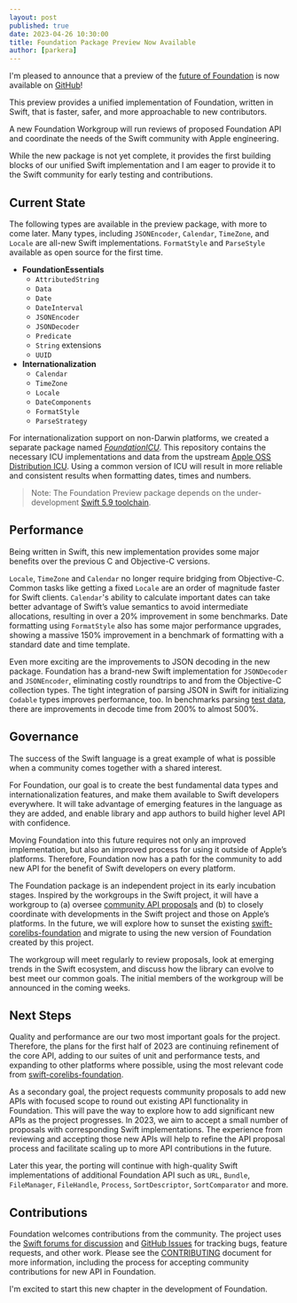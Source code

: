 ```yaml
---
layout: post
published: true
date: 2023-04-26 10:30:00
title: Foundation Package Preview Now Available
author: [parkera]
---
```


I'm pleased to announce that a preview of the [future of Foundation](https://www.swift.org/blog/future-of-foundation/) is now available on [GitHub](https://github.com/apple/swift-foundation)!

This preview provides a unified implementation of Foundation, written in Swift, that is faster, safer, and more approachable to new contributors.

A new Foundation Workgroup will run reviews of proposed Foundation API and coordinate the needs of the Swift community with Apple engineering.

While the new package is not yet complete, it provides the first building blocks of our unified Swift implementation and I am eager to provide it to the Swift community for early testing and contributions.

## Current State

The following types are available in the preview package, with more to come later. Many types, including `JSONEncoder`, `Calendar`, `TimeZone`, and `Locale` are all-new Swift implementations. `FormatStyle` and `ParseStyle` available as open source for the first time.

* **FoundationEssentials**
    * `AttributedString`
    * `Data`
    * `Date`
    * `DateInterval`
    * `JSONEncoder`
    * `JSONDecoder`
    * `Predicate`
    * `String` extensions
    * `UUID`
* **Internationalization**
    * `Calendar`
    * `TimeZone`
    * `Locale`
    * `DateComponents`
    * `FormatStyle`
    * `ParseStrategy`

For internationalization support on non-Darwin platforms, we created a separate package named *[FoundationICU](https://github.com/apple/swift-foundation-icu)*. This repository contains the necessary ICU implementations and data from the upstream [Apple OSS Distribution ICU](https://github.com/apple-oss-distributions/ICU). Using a common version of ICU will result in more reliable and consistent results when formatting dates, times and numbers.

> Note: The Foundation Preview package depends on the under-development [Swift 5.9 toolchain](https://www.swift.org/download).

## Performance

Being written in Swift, this new implementation provides some major benefits over the previous C and Objective-C versions.

`Locale`, `TimeZone` and `Calendar` no longer require bridging from Objective-C. Common tasks like getting a fixed `Locale` are an order of magnitude faster for Swift clients. `Calendar`'s ability to calculate important dates can take better advantage of Swift’s value semantics to avoid intermediate allocations, resulting in over a 20% improvement in some benchmarks. Date formatting using `FormatStyle` also has some major performance upgrades, showing a massive 150% improvement in a benchmark of formatting with a standard date and time template.

Even more exciting are the improvements to JSON decoding in the new package. Foundation has a brand-new Swift implementation for `JSONDecoder` and `JSONEncoder`, eliminating costly roundtrips to and from the Objective-C collection types. The tight integration of parsing JSON in Swift for initializing `Codable` types improves performance, too. In benchmarks parsing [test data](https://www.boost.org/doc/libs/master/libs/json/doc/html/json/benchmarks.html), there are improvements in decode time from 200% to almost 500%.

## Governance

The success of the Swift language is a great example of what is possible when a community comes together with a shared interest.

For Foundation, our goal is to create the best fundamental data types and internationalization features, and make them available to Swift developers everywhere. It will take advantage of emerging features in the language as they are added, and enable library and app authors to build higher level API with confidence.

Moving Foundation into this future requires not only an improved implementation, but also an improved process for using it outside of Apple’s platforms. Therefore, Foundation now has a path for the community to add new API for the benefit of Swift developers on every platform.

The Foundation package is an independent project in its early incubation stages. Inspired by the workgroups in the Swift project, it will have a workgroup to (a) oversee [community API proposals](https://github.com/apple/swift-foundation/blob/main/Evolution.md) and (b) to closely coordinate with developments in the Swift project and those on Apple’s platforms. In the future, we will explore how to sunset the existing [swift-corelibs-foundation](https://github.com/apple/swift-corelibs-foundation) and migrate to using the new version of Foundation created by this project.

The workgroup will meet regularly to review proposals, look at emerging trends in the Swift ecosystem, and discuss how the library can evolve to best meet our common goals. The initial members of the workgroup will be announced in the coming weeks.

## Next Steps

Quality and performance are our two most important goals for the project. Therefore, the plans for the first half of 2023 are continuing refinement of the core API, adding to our suites of unit and performance tests, and expanding to other platforms where possible, using the most relevant code from [swift-corelibs-foundation](https://github.com/apple/swift-corelibs-foundation).

As a secondary goal, the project requests community proposals to add new APIs with focused scope to round out existing API functionality in Foundation. This will pave the way to explore how to add significant new APIs as the project progresses. In 2023, we aim to accept a small number of proposals with corresponding Swift implementations. The experience from reviewing and accepting those new APIs will help to refine the API proposal process and facilitate scaling up to more API contributions in the future.

Later this year, the porting will continue with high-quality Swift implementations of additional Foundation API such as `URL`, `Bundle`, `FileManager`, `FileHandle`, `Process`, `SortDescriptor`, `SortComparator` and more. 

## Contributions

Foundation welcomes contributions from the community. The project uses the [Swift forums for discussion](https://forums.swift.org/c/related-projects/foundation/99) and [GitHub Issues](https://github.com/apple/swift-foundation/issues) for tracking bugs, feature requests, and other work. Please see the [CONTRIBUTING](https://github.com/apple/swift-foundation/blob/main/CONTRIBUTING.md) document for more information, including the process for accepting community contributions for new API in Foundation.

I'm excited to start this new chapter in the development of Foundation. 